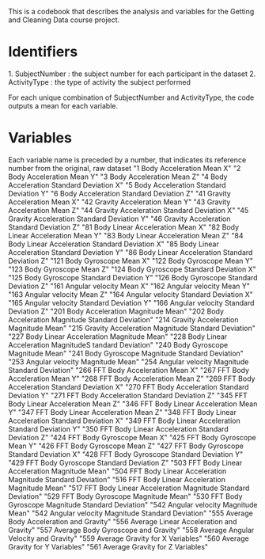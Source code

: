 
This is a codebook that describes the analysis and variables for the Getting and Cleaning Data course project. 

<h1> Identifiers </h1>
1. SubjectNumber : the subject number for each participant in the dataset
2. ActivityType : the type of activity the subject performed

For each unique combination of SubjectNumber and ActivityType, the code outputs a mean for each variable. 

<h1> Variables</h1>
Each variable name is preceded by a number, that indicates its reference number from the original, raw dataset
"1 Body Acceleration Mean X"                                   
"2 Body Acceleration Mean Y"                                   
"3 Body Acceleration Mean Z"                                   
"4 Body Acceleration Standard Deviation X"                     
"5 Body Acceleration Standard Deviation Y"                     
"6 Body Acceleration Standard Deviation Z"                     
"41 Gravity Acceleration Mean X"                               
"42 Gravity Acceleration Mean Y"                               
"43 Gravity Acceleration Mean Z"                               
"44 Gravity Acceleration Standard Deviation X"                 
"45 Gravity Acceleration Standard Deviation Y"                 
"46 Gravity Acceleration Standard Deviation Z"                 
"81 Body Linear Acceleration Mean X"                           
"82 Body Linear Acceleration Mean Y"                           
"83 Body Linear Acceleration Mean Z"                           
"84 Body Linear Acceleration Standard Deviation X"             
"85 Body Linear Acceleration Standard Deviation Y"             
"86 Body Linear Acceleration Standard Deviation Z"             
"121 Body Gyroscope Mean X"                                    
"122 Body Gyroscope Mean Y"                                    
"123 Body Gyroscope Mean Z"                                    
"124 Body Gyroscope Standard Deviation X"                      
"125 Body Gyroscope Standard Deviation Y"                      
"126 Body Gyroscope Standard Deviation Z"                      
"161 Angular velocity Mean X"                                  
"162 Angular velocity Mean Y"                                  
"163 Angular velocity Mean Z"                                  
"164 Angular velocity Standard Deviation X"                    
"165 Angular velocity Standard Deviation Y"                    
"166 Angular velocity Standard Deviation Z"                    
"201 Body Acceleration Magnitude Mean"                         
"202 Body Acceleration Magnitude Standard Deviation"           
"214 Gravity Acceleration Magnitude Mean"                      
"215 Gravity Acceleration Magnitude Standard Deviation"        
"227 Body Linear Acceleration Magnitude Mean"                  
"228 Body Linear Acceleration MagnitudeS tandard Deviation"    
"240 Body Gyroscope Magnitude Mean"                            
"241 Body Gyroscope Magnitude Standard Deviation"              
"253 Angular velocity Magnitude Mean"                          
"254 Angular velocity Magnitude Standard Deviation"            
"266 FFT Body Acceleration Mean X"                             
"267 FFT Body Acceleration Mean Y"                             
"268 FFT Body Acceleration Mean Z"                             
"269 FFT Body Acceleration Standard Deviation X"               
"270 FFT Body Acceleration Standard Deviation Y"               
"271 FFT Body Acceleration Standard Deviation Z"               
"345 FFT Body Linear Acceleration Mean Z"                      
"346 FFT Body Linear Acceleration Mean Y"                      
"347 FFT Body Linear Acceleration Mean Z"                      
"348 FFT Body Linear Acceleration Standard Deviation X"        
"349 FFT Body Linear Acceleration Standard Deviation Y"        
"350 FFT Body Linear Acceleration Standard Deviation Z"        
"424 FFT Body Gyroscope Mean X"                                
"425 FFT Body Gyroscope Mean Y"                                
"426 FFT Body Gyroscope Mean Z"                                
"427 FFT Body Gyroscope Standard Deviation X"                  
"428 FFT Body Gyroscope Standard Deviation Y"                  
"429 FFT Body Gyroscope Standard Deviation Z"                  
"503 FFT Body Linear Acceleration Magnitude Mean"              
"504 FFT Body Linear Acceleration Magnitude Standard Deviation"
"516 FFT Body Linear Acceleration Magnitude Mean"              
"517 FFT Body Linear Acceleration Magnitude Standard Deviation"
"529 FFT Body Gyroscope Magnitude Mean"                        
"530 FFT Body Gyroscope Magnitude Standard Deviation"          
"542 Angular velocity Magnitude Mean"                          
"542 Angular velocity Magnitude Standard Deviation"            
"555 Average Body Acceleration and Gravity"                    
"556 Average Linear Acceleration and Gravity"                  
"557 Average Body Gyroscope and Gravity"                       
"558 Average Angular Velocity and Gravity"                     
"559 Average Gravity for X Variables"                          
"560 Average Gravity for Y Variables"                          
"561 Average Gravity for Z Variables"  

